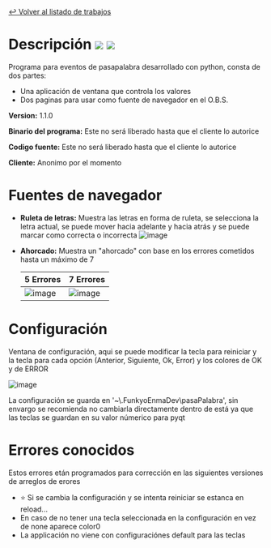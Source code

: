 [↩ Volver al listado de trabajos](https://github.com/FunkyoEnma#proyectos-realizados-y-en-proceso)

# Descripción [![](https://img.shields.io/badge/-python-3776AB?logo=python&logoColor=white&style=flat)](https://github.com/search?q=+language%3APython++org%3AFunkyoEnma+&type=repositories) [![](https://img.shields.io/badge/-qt-41CD52?logo=qt&logoColor=white&style=flat)](https://github.com/search?q=+language%3APython++org%3AFunkyoEnma+&type=repositories)

Programa para eventos de pasapalabra desarrollado con python, consta de dos partes: 

- Una aplicación de ventana que controla los valores
- Dos paginas para usar como fuente de navegador en el O.B.S.

**Version:** 1.1.0

**Binario del programa:** Este no será liberado hasta que el cliente lo autorice

**Codigo fuente:** Este no será liberado hasta que el cliente lo autorice

**Cliente:** Anonimo por el momento

# Fuentes de navegador

- **Ruleta de letras:** Muestra las letras en forma de ruleta, se selecciona la letra actual, se puede mover hacia adelante y hacia atrás y se puede marcar como correcta o incorrecta
  ![image](https://github.com/user-attachments/assets/ef6b1901-d525-4496-92b6-97f79cfc2a17)

- **Ahorcado:** Muestra un "ahorcado" con base en los errores cometidos hasta un máximo de 7
  
  | 5 Errores | 7 Errores |
  |----|-----|
  | ![image](https://github.com/user-attachments/assets/d91a6a70-a7c6-4ea9-959b-5fb07515409c) | ![image](https://github.com/user-attachments/assets/0073b875-56b1-4c61-903e-abe52c40c826) |

# Configuración

Ventana de configuración, aqui se puede modificar la tecla para reiniciar y la tecla para cada opción (Anterior, Siguiente, Ok, Error) y los colores de OK y de ERROR

![image](https://github.com/user-attachments/assets/d904ded3-2656-465a-824b-a818dce3d206)

La configuración se guarda en '~\\.FunkyoEnmaDev\pasaPalabra', sin envargo se recomienda no cambiarla directamente dentro de está ya que las teclas se guardan en su valor númerico para pyqt

# Errores conocidos
Estos errores etán programados para corrección en las siguientes versiones de arreglos de erores

- ⭐ Si se cambia la configuración y se intenta reiniciar se estanca en reload...
- En caso de no tener una tecla seleccionada en la configuración en vez de none aparece color0
- La applicación no viene con configuraciónes default para las teclas
